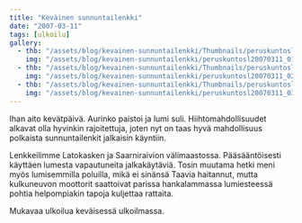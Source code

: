 ```yaml
---
title: "Keväinen sunnuntailenkki"
date: "2007-03-11"
tags: [ulkoilu]
gallery:
  - thb: "/assets/blog/kevainen-sunnuntailenkki/Thumbnails/peruskuntosl20070311_01b.jpg"
    img: "/assets/blog/kevainen-sunnuntailenkki/peruskuntosl20070311_01b.jpg"
  - thb: "/assets/blog/kevainen-sunnuntailenkki/Thumbnails/peruskuntosl20070311_02b.jpg"
    img: "/assets/blog/kevainen-sunnuntailenkki/peruskuntosl20070311_02b.jpg"
  - thb: "/assets/blog/kevainen-sunnuntailenkki/Thumbnails/peruskuntosl20070311_03b.jpg"
    img: "/assets/blog/kevainen-sunnuntailenkki/peruskuntosl20070311_03b.jpg"
---
```


Ihan aito kevätpäivä. Aurinko paistoi ja lumi suli. Hiihtomahdollisuudet
alkavat olla hyvinkin rajoitettuja, joten nyt on taas hyvä mahdollisuus
polkaista sunnuntailenkit jalkaisin käyntiin.

Lenkkeilimme Latokasken ja Saarniraivion välimaastossa. Pääsääntöisesti
käyttäen lumesta vapautuneita jalkakäytäviä. Tosin muutama hetki meni
myös lumisemmilla poluilla, mikä ei sinänsä Taavia haitannut, mutta
kulkuneuvon moottorit saattoivat parissa hankalammassa lumiesteessä
pohtia helpompiakin tapoja kuljettaa rattaita.

Mukavaa ulkoilua keväisessä ulkoilmassa.
